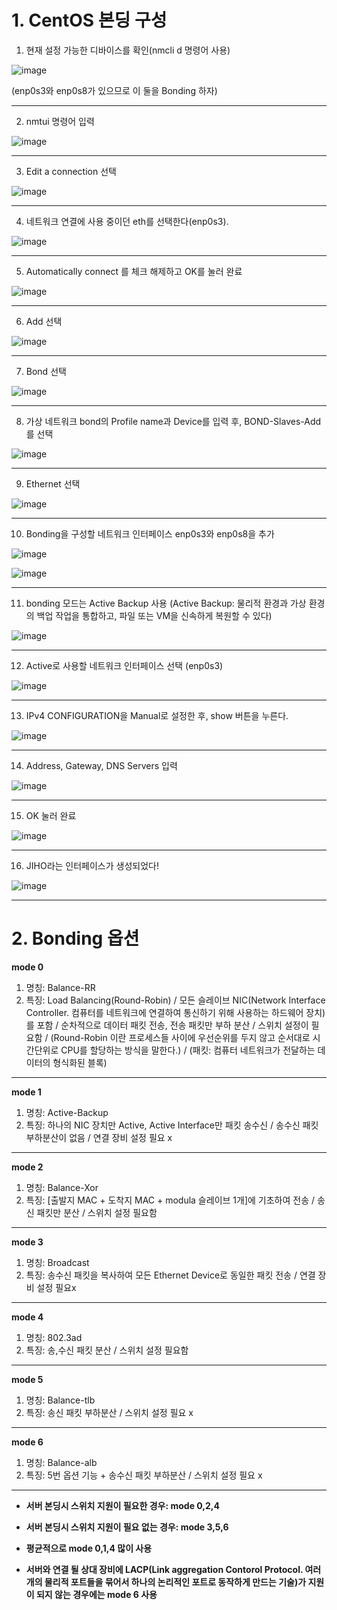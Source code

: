 # 1. CentOS 본딩 구성

1) 현재 설정 가능한 디바이스를 확인(nmcli d 명령어 사용)

![image](https://user-images.githubusercontent.com/108641325/193032365-535ae465-597c-42d3-9d43-f8710919b6e7.png)

(enp0s3와 enp0s8가 있으므로 이 둘을 Bonding 하자)

---

2) nmtui 명령어 입력

![image](https://user-images.githubusercontent.com/108641325/193032453-363739ce-1dce-4b14-9bc3-0b13c770f857.png)

---

3) Edit a connection 선택

![image](https://user-images.githubusercontent.com/108641325/193032539-30b964e0-3328-4b22-b48c-a85202f66f45.png)

---

4) 네트워크 연결에 사용 중이던 eth를 선택한다(enp0s3).

![image](https://user-images.githubusercontent.com/108641325/193032639-802a9c84-d477-4e68-b329-6eaafcfd7361.png)

---

5) Automatically connect 를 체크 해제하고 OK를 눌러 완료

![image](https://user-images.githubusercontent.com/108641325/193032687-7df3c9fa-5ea0-4ae3-8fc8-5c9fef8cb1e5.png)

---

6) Add 선택

![image](https://user-images.githubusercontent.com/108641325/193032752-93dc30d9-92e9-4ea0-9be1-a571d210143e.png)

---

7) Bond 선택

![image](https://user-images.githubusercontent.com/108641325/193176420-4138af48-69d4-4a78-8283-b4d01ccb105c.png)

---

8) 가상  네트워크 bond의 Profile name과 Device를 입력 후, BOND-Slaves-Add를 선택

![image](https://user-images.githubusercontent.com/108641325/193176472-9024d37d-7b1a-448e-9782-ebc1fb6915d4.png)

---

9) Ethernet 선택

![image](https://user-images.githubusercontent.com/108641325/193176505-83ddf5c5-d4a4-498a-8acf-44fb85a90fa6.png)

---

10) Bonding을 구성할 네트워크 인터페이스 enp0s3와 enp0s8을 추가

![image](https://user-images.githubusercontent.com/108641325/193176555-6912ed37-07fb-48b5-bfb5-8c2bce81803b.png)

![image](https://user-images.githubusercontent.com/108641325/193176569-59679407-da40-4fc2-8844-9d53c6b80bfd.png)

---

11) bonding 모드는 Active Backup 사용 (Active Backup: 물리적 환경과 가상 환경의 백업 작업을 통합하고, 파일 또는 VM을 신속하게 복원할 수 있다)

![image](https://user-images.githubusercontent.com/108641325/193176612-9c166c48-6934-4a02-a076-b2ba4917bdf1.png)

---

12) Active로 사용할 네트워크 인터페이스 선택 (enp0s3)

![image](https://user-images.githubusercontent.com/108641325/193176931-cc6107cd-bce4-41d5-9b57-f6fbdbdef779.png)

---

13) IPv4 CONFIGURATION을 Manual로 설정한 후, show 버튼을 누른다.

![image](https://user-images.githubusercontent.com/108641325/193176948-1426761e-4cf7-43a6-8d1c-4061d0184b75.png)

---

14) Address, Gateway, DNS Servers 입력

![image](https://user-images.githubusercontent.com/108641325/193176961-97a1c51f-434c-4345-8a0e-1c84f94f0f8e.png)

---

15) OK 눌러 완료

![image](https://user-images.githubusercontent.com/108641325/193176987-a4a2e28d-6481-448a-8f54-160a5b91caeb.png)

---

16) JIHO라는 인터페이스가 생성되었다!

![image](https://user-images.githubusercontent.com/108641325/193177017-df9899a6-aeb6-4b16-a970-788f8c6d8609.png)

---

# 2. Bonding 옵션

**mode 0**
1) 명칭: Balance-RR
2) 특징: Load Balancing(Round-Robin) / 모든 슬레이브 NIC(Network Interface Controller. 컴퓨터를 네트워크에 연결하여 통신하기 위해 사용하는 하드웨어 장치)를 포함 / 순차적으로 데이터 패킷 전송, 전송 패킷만 부하 분산 / 스위치 설정이 필요함 / (Round-Robin 이란 프로세스들 사이에 우선순위를 두지 않고 순서대로 시간단위로 CPU를 할당하는 방식을 말한다.) / (패킷: 컴퓨터 네트워크가 전달하는 데이터의 형식화된 블록)

---

**mode 1**
1) 명칭: Active-Backup
2) 특징: 하나의 NIC 장치만 Active, Active Interface만 패킷 송수신 / 송수신 패킷 부하분산이 없음 / 연결 장비 설정 필요 x

---

**mode 2**
1) 명칭: Balance-Xor
2) 특징: [출발지 MAC + 도착지 MAC + modula 슬레이브 1개]에 기초하여 전송 / 송신 패킷만 분산 / 스위치 설정 필요함

---

**mode 3**
1) 명칭: Broadcast
2) 특징: 송수신 패킷을 복사하여 모든 Ethernet Device로 동일한 패킷 전송 / 연결 장비 설정 필요x

---

**mode 4**
1) 명칭: 802.3ad
2) 특징: 송,수신 패킷 분산 / 스위치 설정 필요함

---

**mode 5**
1) 명칭: Balance-tlb
2) 특징: 송신 패킷 부하분산 / 스위치 설정 필요 x

---

**mode 6**
1) 명칭: Balance-alb
2) 특징: 5번 옵션 기능 + 송수신 패킷 부하분산 / 스위치 설정 필요 x

---

- **서버 본딩시 스위치 지원이 필요한 경우: mode 0,2,4**

- **서버 본딩시 스위치 지원이 필요 없는 경우: mode 3,5,6**

- **평균적으로 mode 0,1,4 많이 사용**

- **서버와 연결 될 상대 장비에 LACP(Link aggregation Contorol Protocol. 여러개의 물리적 포트들을 묶어서 하나의 논리적인 포트로 동작하게 만드는 기술)가 지원이 되지 않는 경우에는 mode 6 사용**

